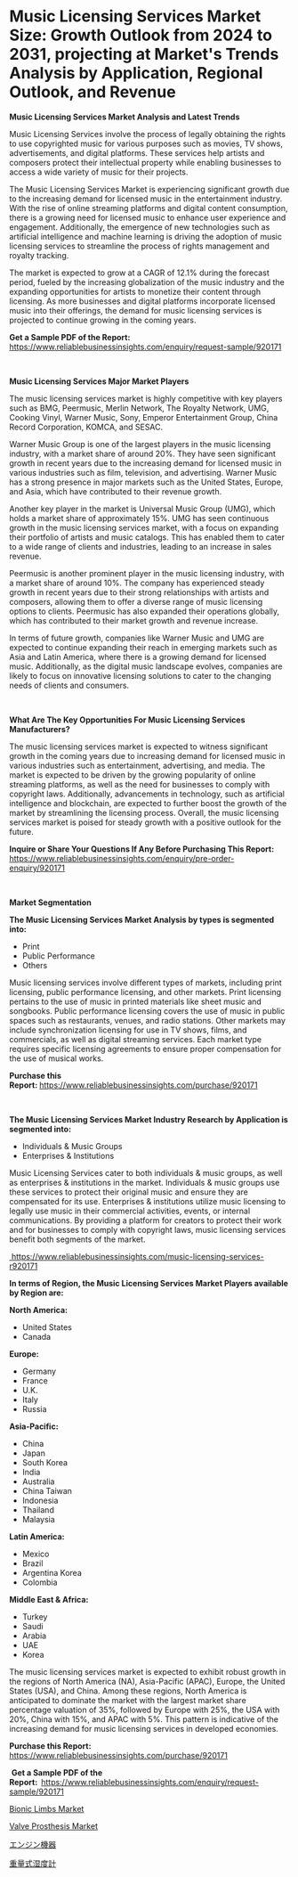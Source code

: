 <p><h1>Music Licensing Services Market Size: Growth Outlook from 2024 to 2031, projecting at Market's Trends Analysis by Application, Regional Outlook, and Revenue</h1></p><p><strong>Music Licensing Services Market Analysis and Latest Trends</strong></p>
<p><p>Music Licensing Services involve the process of legally obtaining the rights to use copyrighted music for various purposes such as movies, TV shows, advertisements, and digital platforms. These services help artists and composers protect their intellectual property while enabling businesses to access a wide variety of music for their projects.</p><p>The Music Licensing Services Market is experiencing significant growth due to the increasing demand for licensed music in the entertainment industry. With the rise of online streaming platforms and digital content consumption, there is a growing need for licensed music to enhance user experience and engagement. Additionally, the emergence of new technologies such as artificial intelligence and machine learning is driving the adoption of music licensing services to streamline the process of rights management and royalty tracking.</p><p>The market is expected to grow at a CAGR of 12.1% during the forecast period, fueled by the increasing globalization of the music industry and the expanding opportunities for artists to monetize their content through licensing. As more businesses and digital platforms incorporate licensed music into their offerings, the demand for music licensing services is projected to continue growing in the coming years.</p></p>
<p><strong>Get a Sample PDF of the Report:&nbsp;</strong> <a href="https://www.reliablebusinessinsights.com/enquiry/request-sample/920171">https://www.reliablebusinessinsights.com/enquiry/request-sample/920171</a></p>
<p>&nbsp;</p>
<p><strong>Music Licensing Services Major Market Players</strong></p>
<p><p>The music licensing services market is highly competitive with key players such as BMG, Peermusic, Merlin Network, The Royalty Network, UMG, Cooking Vinyl, Warner Music, Sony, Emperor Entertainment Group, China Record Corporation, KOMCA, and SESAC.</p><p>Warner Music Group is one of the largest players in the music licensing industry, with a market share of around 20%. They have seen significant growth in recent years due to the increasing demand for licensed music in various industries such as film, television, and advertising. Warner Music has a strong presence in major markets such as the United States, Europe, and Asia, which have contributed to their revenue growth.</p><p>Another key player in the market is Universal Music Group (UMG), which holds a market share of approximately 15%. UMG has seen continuous growth in the music licensing services market, with a focus on expanding their portfolio of artists and music catalogs. This has enabled them to cater to a wide range of clients and industries, leading to an increase in sales revenue.</p><p>Peermusic is another prominent player in the music licensing industry, with a market share of around 10%. The company has experienced steady growth in recent years due to their strong relationships with artists and composers, allowing them to offer a diverse range of music licensing options to clients. Peermusic has also expanded their operations globally, which has contributed to their market growth and revenue increase.</p><p>In terms of future growth, companies like Warner Music and UMG are expected to continue expanding their reach in emerging markets such as Asia and Latin America, where there is a growing demand for licensed music. Additionally, as the digital music landscape evolves, companies are likely to focus on innovative licensing solutions to cater to the changing needs of clients and consumers.</p></p>
<p>&nbsp;</p>
<p><strong>What Are The Key Opportunities For Music Licensing Services Manufacturers?</strong></p>
<p><p>The music licensing services market is expected to witness significant growth in the coming years due to increasing demand for licensed music in various industries such as entertainment, advertising, and media. The market is expected to be driven by the growing popularity of online streaming platforms, as well as the need for businesses to comply with copyright laws. Additionally, advancements in technology, such as artificial intelligence and blockchain, are expected to further boost the growth of the market by streamlining the licensing process. Overall, the music licensing services market is poised for steady growth with a positive outlook for the future.</p></p>
<p><strong>Inquire or Share Your Questions If Any Before Purchasing This Report:</strong> <a href="https://www.reliablebusinessinsights.com/enquiry/pre-order-enquiry/920171">https://www.reliablebusinessinsights.com/enquiry/pre-order-enquiry/920171</a></p>
<p>&nbsp;</p>
<p><strong>Market Segmentation</strong></p>
<p><strong>The Music Licensing Services Market Analysis by types is segmented into:</strong></p>
<p><ul><li>Print</li><li>Public Performance</li><li>Others</li></ul></p>
<p><p>Music licensing services involve different types of markets, including print licensing, public performance licensing, and other markets. Print licensing pertains to the use of music in printed materials like sheet music and songbooks. Public performance licensing covers the use of music in public spaces such as restaurants, venues, and radio stations. Other markets may include synchronization licensing for use in TV shows, films, and commercials, as well as digital streaming services. Each market type requires specific licensing agreements to ensure proper compensation for the use of musical works.</p></p>
<p><strong>Purchase this Report:&nbsp;</strong><a href="https://www.reliablebusinessinsights.com/purchase/920171">https://www.reliablebusinessinsights.com/purchase/920171</a></p>
<p>&nbsp;</p>
<p><strong>The Music Licensing Services Market Industry Research by Application is segmented into:</strong></p>
<p><ul><li>Individuals & Music Groups</li><li>Enterprises & Institutions</li></ul></p>
<p><p>Music Licensing Services cater to both individuals & music groups, as well as enterprises & institutions in the market. Individuals & music groups use these services to protect their original music and ensure they are compensated for its use. Enterprises & institutions utilize music licensing to legally use music in their commercial activities, events, or internal communications. By providing a platform for creators to protect their work and for businesses to comply with copyright laws, music licensing services benefit both segments of the market.</p></p>
<p><a href="https://www.reliablebusinessinsights.com/music-licensing-services-r920171">&nbsp;https://www.reliablebusinessinsights.com/music-licensing-services-r920171</a></p>
<p><strong>In terms of Region, the Music Licensing Services Market Players available by Region are:</strong></p>
<p>
    <p> <strong> North America: </strong>
        <ul>
            <li>United States</li>
            <li>Canada</li>
        </ul>
        </p> 
    <p> <strong> Europe: </strong>
        <ul>
            <li>Germany</li>
            <li>France</li>
            <li>U.K.</li>
            <li>Italy</li>
            <li>Russia</li>
        </ul>
        </p> 
    <p> <strong> Asia-Pacific: </strong>
        <ul>
            <li>China</li>
            <li>Japan</li>
            <li>South Korea</li>
            <li>India</li>
            <li>Australia</li>
            <li>China Taiwan</li>
            <li>Indonesia</li>
            <li>Thailand</li>
            <li>Malaysia</li>
        </ul>
        </p> 
    <p> <strong> Latin America: </strong>
        <ul>
            <li>Mexico</li>
            <li>Brazil</li>
            <li>Argentina Korea</li>
            <li>Colombia</li>
        </ul>
        </p> 
    <p> <strong> Middle East & Africa: </strong>
        <ul>
            <li>Turkey</li>
            <li>Saudi</li>
            <li>Arabia</li>
            <li>UAE</li>
            <li>Korea</li>
        </ul>
    </p>
    </p>
<p><p>The music licensing services market is expected to exhibit robust growth in the regions of North America (NA), Asia-Pacific (APAC), Europe, the United States (USA), and China. Among these regions, North America is anticipated to dominate the market with the largest market share percentage valuation of 35%, followed by Europe with 25%, the USA with 20%, China with 15%, and APAC with 5%. This pattern is indicative of the increasing demand for music licensing services in developed economies.</p></p>
<p><strong>Purchase this Report: </strong><a href="https://www.reliablebusinessinsights.com/purchase/920171">https://www.reliablebusinessinsights.com/purchase/920171</a></p>
<p>&nbsp;<strong>Get a Sample PDF of the Report:&nbsp;&nbsp;</strong><a href="https://www.reliablebusinessinsights.com/enquiry/request-sample/920171">https://www.reliablebusinessinsights.com/enquiry/request-sample/920171</a></p>
<p><strong></strong></p>
<p><p><a href="https://github.com/luckyshygirl/Market-Research-Report-List-5/blob/main/bionic-limbs-market.md">Bionic Limbs Market</a></p><p><a href="https://github.com/vimar16th/Market-Research-Report-List-5/blob/main/valve-prosthesis-market.md">Valve Prosthesis Market</a></p><p><a href="https://github.com/DeonBoer2023/Market-Research-Report-List-2/blob/main/4117679173487.md">エンジン機器</a></p><p><a href="https://github.com/dawson566/Market-Research-Report-List-2/blob/main/5742824173486.md">重量式湿度計</a></p></p>
